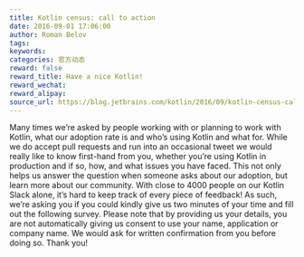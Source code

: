```yaml
---
title: Kotlin census: call to action
date: 2016-09-01 17:06:00
author: Roman Belov
tags:
keywords:
categories: 官方动态
reward: false
reward_title: Have a nice Kotlin!
reward_wechat:
reward_alipay:
source_url: https://blog.jetbrains.com/kotlin/2016/09/kotlin-census-call-to-action/
---
```


Many times we’re asked by people working with or planning to work with Kotlin, what our adoption rate is and who’s using Kotlin and what for.
While we do accept pull requests and run into an occasional tweet we would really like to know first-hand from you, whether you’re using Kotlin in production and if so, how, and what issues you have faced. This not only helps us answer the question when someone asks about our adoption, but learn more about our community. With close to 4000 people on our Kotlin Slack alone, it’s hard to keep track of every piece of feedback!
As such, we’re asking you if you could kindly give us two minutes of your time and fill out the following survey. Please note that by providing us your details, you are not automatically giving us consent to use your name, application or company name. We would ask for written confirmation from you before doing so.
Thank you!
